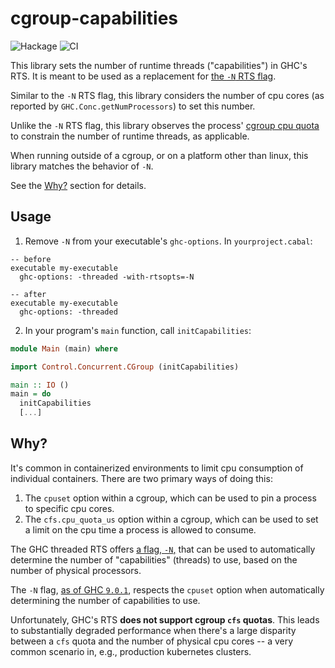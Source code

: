 # cgroup-capabilities

![Hackage](https://img.shields.io/hackage/v/cgroup-capabilities)
![CI](https://github.com/cnr/cgroup-capabilities/actions/workflows/build.yml/badge.svg)

This library sets the number of runtime threads ("capabilities") in GHC's RTS. It is meant to be used as a replacement for [the `-N` RTS flag][rts-n].

Similar to the `-N` RTS flag, this library considers the number of cpu cores (as reported by `GHC.Conc.getNumProcessors`) to set this number.

Unlike the `-N` RTS flag, this library observes the process' [cgroup cpu quota][cgroup-quota] to constrain the number of runtime threads, as applicable.

When running outside of a cgroup, or on a platform other than linux, this library matches the behavior of `-N`.

See the [Why?](#why) section for details.

## Usage

1. Remove `-N` from your executable's `ghc-options`. In `yourproject.cabal`:

```cabal-config
-- before
executable my-executable
  ghc-options: -threaded -with-rtsopts=-N

-- after
executable my-executable
  ghc-options: -threaded
```

2. In your program's `main` function, call `initCapabilities`:

```haskell
module Main (main) where

import Control.Concurrent.CGroup (initCapabilities)

main :: IO ()
main = do
  initCapabilities
  [...]
```

## Why?

It's common in containerized environments to limit cpu consumption of individual containers. There are two primary ways of doing this:

1. The `cpuset` option within a cgroup, which can be used to pin a process to specific cpu cores.
2. The `cfs.cpu_quota_us` option within a cgroup, which can be used to set a limit on the cpu time a process is allowed to consume.

The GHC threaded RTS offers [a flag, `-N`,][rts-n] that can be used to automatically determine the number of "capabilities" (threads) to use, based on the number of physical processors.

The `-N` flag, [as of GHC `9.0.1`][cpuset-commit], respects the `cpuset` option when automatically determining the number of capabilities to use.

Unfortunately, GHC's RTS **does not support cgroup `cfs` quotas**. This leads to substantially degraded performance when there's a large disparity between a `cfs` quota and the number of physical cpu cores -- a very common scenario in, e.g., production kubernetes clusters.

[cpuset-commit]: https://gitlab.haskell.org/ghc/ghc/-/commit/4413828b7c507872c56719fb8920e1c2322830f8
[rts-n]: https://downloads.haskell.org/~ghc/9.0.1/docs/html/users_guide/using-concurrent.html#rts-options-for-smp-parallelism
[cgroup-quota]: https://www.kernel.org/doc/html/latest/scheduler/sched-bwc.html#management
